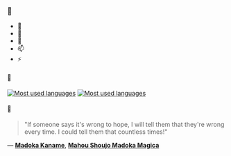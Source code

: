 ### 👋

- 🔭
- 🌱
- 💬
- 📫
- ⚡

#### 🧏

[![Most used languages](https://github-readme-stats-aynah.vercel.app/api/top-langs/?username=aynh&theme=solarized-dark&langs_count=6&layout=compact&hide_title=true)](https://github.com/anuraghazra/github-readme-stats#gh-dark-mode-only)
[![Most used languages](https://github-readme-stats-aynah.vercel.app/api/top-langs/?username=aynh&theme=solarized-light&langs_count=6&layout=compact&hide_title=true)](https://github.com/anuraghazra/github-readme-stats#gh-light-mode-only)

#### 💬

> "If someone says it's wrong to hope, I will tell them that they're wrong every time. I could tell them that countless times!"

&mdash; [**Madoka Kaname**](https://myanimelist.net/character.php?q=Madoka%20Kaname&cat=character), [**Mahou Shoujo Madoka Magica**](https://myanimelist.net/search/all?q=Mahou%20Shoujo%20Madoka%20Magica&cat=all)
